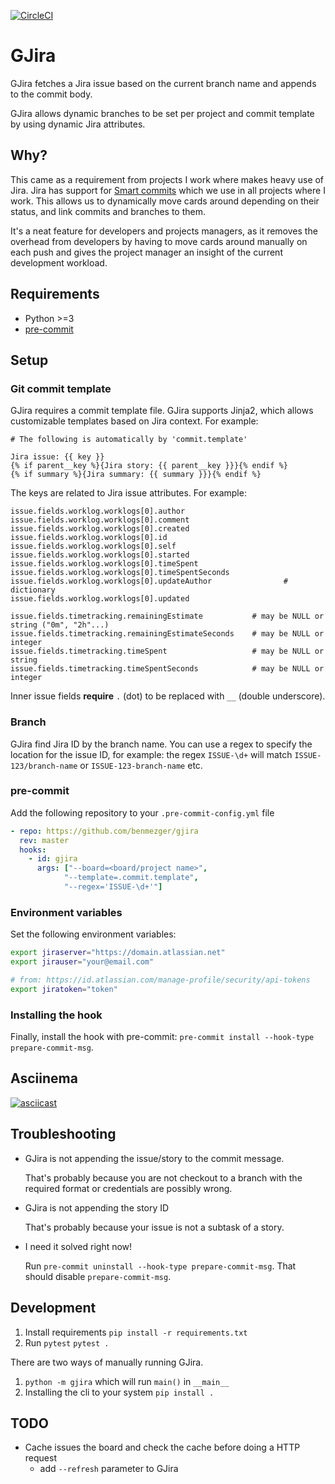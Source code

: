 [![CircleCI](https://circleci.com/gh/benmezger/gjira.svg?style=svg)](https://circleci.com/gh/benmezger/gjira)

# GJira

GJira fetches a Jira issue based on the current branch name and appends to the
commit body.

GJira allows dynamic branches to be set per project and commit template by using
dynamic Jira attributes.

## Why?

This came as a requirement from projects I work where makes heavy use of Jira.
Jira has support for [Smart
commits](https://confluence.atlassian.com/fisheye/using-smart-commits-960155400.html)
which we use in all projects where I work. This allows us to dynamically move
cards around depending on their status, and link commits and branches to them.

It's a neat feature for developers and projects managers, as it removes the
overhead from developers by having to move cards around manually on each push
and gives the project manager an insight of the current development workload.

## Requirements

- Python >=3
- [pre-commit](https://pre-commit.com/)

## Setup

### Git commit template

GJira requires a commit template file. GJira supports Jinja2, which allows
customizable templates based on Jira context. For example:

```text
# The following is automatically by 'commit.template'

Jira issue: {{ key }}
{% if parent__key %}{Jira story: {{ parent__key }}}{% endif %}
{% if summary %}{Jira summary: {{ summary }}}{% endif %}
```

The keys are related to Jira issue attributes. For example:

```text
issue.fields.worklog.worklogs[0].author
issue.fields.worklog.worklogs[0].comment
issue.fields.worklog.worklogs[0].created
issue.fields.worklog.worklogs[0].id
issue.fields.worklog.worklogs[0].self
issue.fields.worklog.worklogs[0].started
issue.fields.worklog.worklogs[0].timeSpent
issue.fields.worklog.worklogs[0].timeSpentSeconds
issue.fields.worklog.worklogs[0].updateAuthor                # dictionary
issue.fields.worklog.worklogs[0].updated

issue.fields.timetracking.remainingEstimate           # may be NULL or string ("0m", "2h"...)
issue.fields.timetracking.remainingEstimateSeconds    # may be NULL or integer
issue.fields.timetracking.timeSpent                   # may be NULL or string
issue.fields.timetracking.timeSpentSeconds            # may be NULL or integer
```

Inner issue fields **require** `.` (dot) to be replaced with `__` (double
underscore).

### Branch

GJira find Jira ID by the branch name. You can use a regex to specify the
location for the issue ID, for example: the regex `ISSUE-\d+` will match
`ISSUE-123/branch-name` or `ISSUE-123-branch-name` etc.

### pre-commit

Add the following repository to your `.pre-commit-config.yml` file

```yaml
- repo: https://github.com/benmezger/gjira
  rev: master
  hooks:
    - id: gjira
      args: ["--board=<board/project name>",
            "--template=.commit.template",
            "--regex='ISSUE-\d+'"]
```

### Environment variables

Set the following environment variables:

```sh
export jiraserver="https://domain.atlassian.net"
export jirauser="your@email.com"

# from: https://id.atlassian.com/manage-profile/security/api-tokens
export jiratoken="token"
```

### Installing the hook

Finally, install the hook with pre-commit: `pre-commit install --hook-type prepare-commit-msg`.

## Asciinema

[![asciicast](https://asciinema.org/a/331379.svg)](https://asciinema.org/a/331379)

## Troubleshooting

- GJira is not appending the issue/story to the commit message.

  That's probably because you are not checkout to a branch with the required
  format or credentials are possibly wrong.

- GJira is not appending the story ID

  That's probably because your issue is not a subtask of a story.

- I need it solved right now!

  Run `pre-commit uninstall --hook-type prepare-commit-msg`. That should disable
  `prepare-commit-msg`.

## Development

1. Install requirements `pip install -r requirements.txt`
2. Run `pytest` `pytest .`

There are two ways of manually running GJira.

1. `python -m gjira` which will run `main()` in `__main__`
2. Installing the cli to your system `pip install .`

## TODO

- Cache issues the board and check the cache before doing a HTTP request
  - add `--refresh` parameter to GJira
